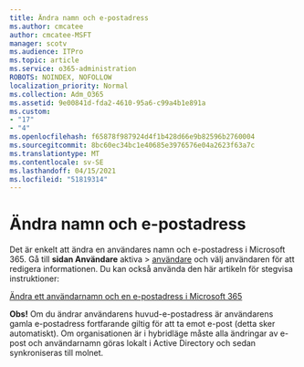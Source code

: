 ```yaml
---
title: Ändra namn och e-postadress
ms.author: cmcatee
author: cmcatee-MSFT
manager: scotv
ms.audience: ITPro
ms.topic: article
ms.service: o365-administration
ROBOTS: NOINDEX, NOFOLLOW
localization_priority: Normal
ms.collection: Adm_O365
ms.assetid: 9e00841d-fda2-4610-95a6-c99a4b1e891a
ms.custom:
- "17"
- "4"
ms.openlocfilehash: f65878f987924d4f1b428d66e9b82596b2760004
ms.sourcegitcommit: 8bc60ec34bc1e40685e3976576e04a2623f63a7c
ms.translationtype: MT
ms.contentlocale: sv-SE
ms.lasthandoff: 04/15/2021
ms.locfileid: "51819314"
---
```

# <a name="change-a-name-and-email-address"></a>Ändra namn och e-postadress

Det är enkelt att ändra en användares namn och e-postadress i Microsoft 365. Gå till **sidan Användare** aktiva \> [användare](https://go.microsoft.com/fwlink/p/?linkid=834822) och välj användaren för att redigera informationen. Du kan också använda den här artikeln för stegvisa instruktioner:
  
[Ändra ett användarnamn och en e-postadress i Microsoft 365](https://docs.microsoft.com/microsoft-365/admin/add-users/change-a-user-name-and-email-address)
  
 **Obs!** Om du ändrar användarens huvud-e-postadress är användarens gamla e-postadress fortfarande giltig för att ta emot e-post (detta sker automatiskt). Om organisationen är i hybridläge måste alla ändringar av e-post och användarnamn göras lokalt i Active Directory och sedan synkroniseras till molnet.
